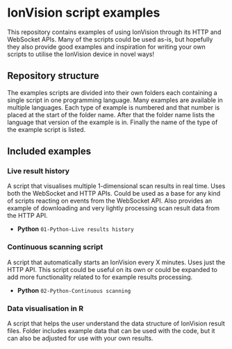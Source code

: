 # IonVision script examples
This repository contains examples of using IonVision through its HTTP and WebSocket APIs. Many of
the scripts could be used as-is, but hopefully they also provide good examples and inspiration for
writing your own scripts to utilise the IonVision device in novel ways!

## Repository structure
The examples scripts are divided into their own folders each containing a single script in one
programming language. Many examples are available in multiple languages. Each type of example is
numbered and that number is placed at the start of the folder name. After that the folder name lists
the language that version of the example is in. Finally the name of the type of the example script
is listed.

## Included examples

### Live result history
A script that visualises multiple 1-dimensional scan results in real time. Uses both the WebSocket
and HTTP APIs. Could be used as a base for any kind of scripts reacting on events from the WebSocket
API. Also provides an example of downloading and very lightly processing scan result data from the
HTTP API.

 - **Python** `01-Python-Live results history`

### Continuous scanning script
A script that automatically starts an IonVision every X minutes. Uses just the HTTP API. This script
could be useful on its own or could be expanded to add more functionality related to for example
results processing.

 - **Python** `02-Python-Continuous scanning`

### Data visualisation in R
A script that helps the user understand the data structure of IonVision result files. Folder 
includes example data that can be used with the code, but it can also be adjusted for use 
with your own results.
